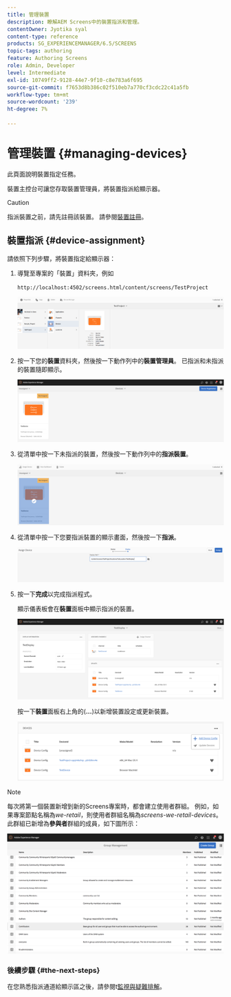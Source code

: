 ```yaml
---
title: 管理裝置
description: 瞭解AEM Screens中的裝置指派和管理。
contentOwner: Jyotika syal
content-type: reference
products: SG_EXPERIENCEMANAGER/6.5/SCREENS
topic-tags: authoring
feature: Authoring Screens
role: Admin, Developer
level: Intermediate
exl-id: 10749ff2-9128-44e7-9f10-c8e783a6f695
source-git-commit: f7653d8b386c02f510eb7a770cf3cdc22c41a5fb
workflow-type: tm+mt
source-wordcount: '239'
ht-degree: 7%

---
```


# 管理裝置 {#managing-devices}

此頁面說明裝置指定任務。

裝置主控台可讓您存取裝置管理員，將裝置指派給顯示器。

>[!CAUTION]
>
>指派裝置之前，請先註冊該裝置。 請參閱[裝置註冊](device-registration.md)。

## 裝置指派 {#device-assignment}

請依照下列步驟，將裝置指定給顯示器：

1. 導覽至專案的「裝置」資料夾，例如

   `http://localhost:4502/screens.html/content/screens/TestProject`

   ![chlimage_1-32](assets/chlimage_1-32.png)

1. 按一下您的&#x200B;**裝置**&#x200B;資料夾，然後按一下動作列中的&#x200B;**裝置管理員**。 已指派和未指派的裝置隨即顯示。

   ![chlimage_1-33](assets/chlimage_1-33.png)

1. 從清單中按一下未指派的裝置，然後按一下動作列中的&#x200B;**指派裝置**。

   ![chlimage_1-34](assets/chlimage_1-34.png)

1. 從清單中按一下您要指派裝置的顯示畫面，然後按一下&#x200B;**指派**。

   ![chlimage_1-35](assets/chlimage_1-35.png)

1. 按一下&#x200B;**完成**&#x200B;以完成指派程式。


   顯示儀表板會在&#x200B;**裝置**&#x200B;面板中顯示指派的裝置。

   ![chlimage_1-37](assets/chlimage_1-37.png)

   按一下&#x200B;**裝置**&#x200B;面板右上角的(**...**)以新增裝置設定或更新裝置。

   ![chlimage_1-38](assets/chlimage_1-38.png)

>[!NOTE]
>
>每次將第一個裝置新增到新的Screens專案時，都會建立使用者群組。
>例如，如果專案節點名稱為&#x200B;*we-retail*，則使用者群組名稱為&#x200B;*screens-we-retail-devices*。
>此群組已新增為&#x200B;**參與者**&#x200B;群組的成員，如下圖所示：

![chlimage_1-39](assets/chlimage_1-39.png)

### 後續步驟 {#the-next-steps}

在您熟悉指派通道給顯示區之後，請參閱t[監視與疑難排解](monitoring-screens.md)。
